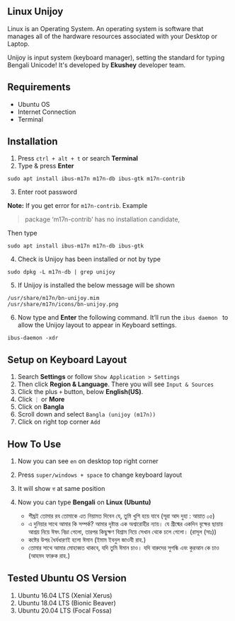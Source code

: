 ## Linux Unijoy
Linux is an Operating System. An operating system is software that manages all of the hardware resources associated with your Desktop or Laptop.

Unijoy is input system (keyboard manager), setting the standard for typing Bengali Unicode! It's developed by **Ekushey** developer team.

## Requirements
- Ubuntu OS
- Internet Connection
- Terminal

## Installation
1. Press `ctrl + alt + t` or search **Terminal**
2. Type & press **Enter**
```
sudo apt install ibus-m17n m17n-db ibus-gtk m17n-contrib
```
3. Enter root password

**Note:** If you get error for `m17n-contrib`. Example
> package ‘m17n-contrib’ has no installation candidate, 

Then type
```
sudo apt install ibus-m17n m17n-db ibus-gtk 
```
4. Check is Unijoy has been installed or not by type
```
sudo dpkg -L m17n-db | grep unijoy
```
5.  If Unijoy is installed the below message will be shown
```
/usr/share/m17n/bn-unijoy.mim
/usr/share/m17n/icons/bn-unijoy.png
```
6. Now type and **Enter** the following command. It’ll run the `ibus daemon ` to allow the Unijoy layout to appear in Keyboard settings.
```
ibus-daemon -xdr
```

## Setup on Keyboard Layout
1. Search **Settings** or follow `Show Application > Settings`
2. Then click **Region & Language**.  There you will see `Input & Sources`
3. Click the plus `+` button, below **English(US)**.
4. Click `⋮` or **More** 
5. Click on **Bangla**
6. Scroll down and select `Bangla (unijoy (m17n))`
7.  Click on right top corner `Add`

## How To Use
1. Now you can see `en` on desktop top right corner
2. Press `super/windows + space` to change keyboard layout
3. It will show `বা‌` at same position
4. ‌‌‌‌‌Now you can type **Bengali** on **Linux (Ubuntu)**

    * শীঘ্রই তোমার রব তোমাকে এত নিয়ামত দিবেন যে, তুমি খুশি হয়ে যাবে (সূরা আদ দুহা : আয়াত ০৫)
    * এ দুনিয়ার সাথে আমার কি সম্পর্ক? আমার দৃষ্টান্ত এক অশ্বারোহীর ন্যায়। যে গ্রীষ্মের একদিন বৃক্ষের ছায়ায় আশ্রয় নিয়ে ঈষৎ নিদ্রা গেলো, তারপর কিছুক্ষণ বিশ্রাম নিয়ে সেখান থেকে চলে গেলো। (রাসূল (সাঃ))
    * কষ্টের উপর ধৈর্যধারণই হলো ঈমান (ইমাম ইবনুল জাওযী রাহ.)
    * তোমার সাথে আমার মোহাব্বত থাকবে, যদি তুমি ঈমান চাও। যদি বারুদের সুগন্ধি এবং কুরআন কে চাও (আহমদ ফারুক রাহ.)

## Tested Ubuntu OS Version
1. Ubuntu 16.04 LTS (Xenial Xerus)
1. Ubuntu 18.04 LTS (Bionic Beaver)
2. Ubuntu 20.04 LTS (Focal Fossa)
